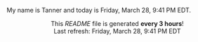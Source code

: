 My name is Tanner and today is Friday, March 28, 9:41 PM EDT.

<p align="center">This <i>README</i> file is generated <b>every 3 hours</b>!</br>Last refresh: Friday, March 28, 9:41 PM EDT<br /></p>
